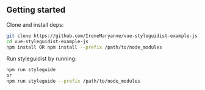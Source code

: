 

## Getting started

Clone and install deps:

```bash
git clone https://github.com/IreneMaryanne/vue-styleguidist-example-js.git
cd vue-styleguidist-example-js
npm install OR npm install --prefix /path/to/node_modules
```

Run styleguidist by running:

```bash
npm run styleguide 
or
npm run styleguide --prefix /path/to/node_modules
```
